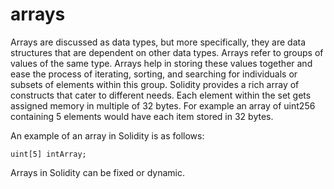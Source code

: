 # arrays

Arrays are discussed as data types, but more specifically, they are data structures that
are dependent on other data types. 
Arrays refer to groups of values of the same type.
Arrays help in storing these values together and ease the process of iterating, sorting, and
searching for individuals or subsets of elements within this group. 
Solidity provides a rich array of constructs that cater to different needs. 
Each element within the set gets assigned memory in multiple of 32 bytes. 
For example an array of uint256 containing 5 elements would have each item stored in 32 bytes.

An example of an array in Solidity is as follows:

```shell
uint[5] intArray;
```

Arrays in Solidity can be fixed or dynamic.